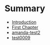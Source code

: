# Summary

* [Introduction](README.md)
* [First Chapter](chapter1.md)
* [amanda-test2](amanda-test2.md)
* [test0009](test0009.md)

